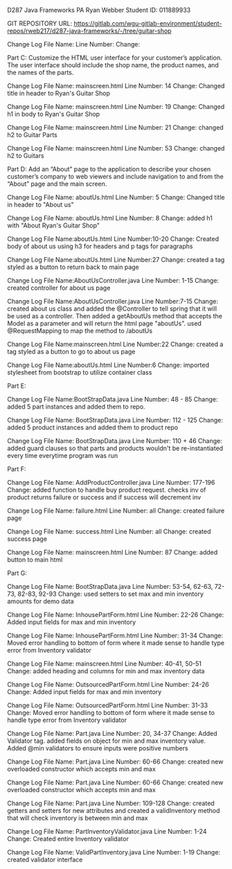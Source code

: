 D287 Java Frameworks PA
Ryan Webber
Student ID: 011889933

GIT REPOSITORY URL: https://gitlab.com/wgu-gitlab-environment/student-repos/rweb217/d287-java-frameworks/-/tree/guitar-shop


Change Log
File Name: 
Line Number: 
Change: 

Part C: Customize the HTML user interface for your customer’s application. The user interface should include the shop name, the product names, and the names of the parts.

Change Log
File Name: mainscreen.html
Line Number: 14
Change: Changed title in header to Ryan's Guitar Shop

Change Log
File Name: mainscreen.html
Line Number: 19
Change: Changed h1 in body to Ryan's Guitar Shop

Change Log
File Name: mainscreen.html
Line Number: 21
Change: changed h2 to Guitar Parts

Change Log
File Name: mainscreen.html
Line Number: 53
Change: changed h2 to Guitars

Part D: Add an “About” page to the application to describe your chosen customer’s company to web viewers and include navigation to and from the “About” page and the main screen.


Change Log
File Name: aboutUs.html
Line Number: 5
Change: Changed title in header to "About us"

Change Log
File Name: aboutUs.html
Line Number: 8
Change: added h1 with "About Ryan's Guitar Shop"

Change Log
File Name:aboutUs.html
Line Number:10-20
Change: Created body of about us using h3 for headers and p tags for paragraphs

Change Log
File Name:aboutUs.html
Line Number:27
Change: created a tag styled as a button to return back to main page

Change Log
File Name:AboutUsController.java
Line Number: 1-15
Change: created controller for about us page


Change Log
File Name:AboutUsController.java
Line Number:7-15
Change:  created about us class and added the @Controller to tell spring that it will be used as a controller. Then added a getAboutUs method
that accepts the Model as a parameter and will return the html page "aboutUs". used @RequestMapping to map the method to /aboutUs

Change Log
File Name:mainscreen.html
Line Number:22
Change: created a tag styled as a button to go to about us page

Change Log
File Name:aboutUs.html
Line Number:6
Change: imported stylesheet from bootstrap to utilize container class 

Part E:

Change Log
File Name:BootStrapData.java
Line Number: 48 - 85
Change: added 5 part instances and added them to repo. 

Change Log
File Name: BootStrapData.java
Line Number: 112 - 125
Change: added 5 product instances and added them to product repo

Change Log
File Name: BootStrapData.java
Line Number: 110 + 46
Change: added guard clauses so that parts and products wouldn't be re-instantiated  every time everytime program was run

Part F:

Change Log
File Name: AddProductController.java
Line Number: 177-196
Change: added function to handle buy product request. checks inv of product returns failure or success and if success will decrement inv

Change Log
File Name: failure.html
Line Number: all
Change: created failure page 

Change Log
File Name: success.html
Line Number: all
Change: created success page 

Change Log
File Name: mainscreen.html
Line Number: 87
Change: added button to main html

Part G:

Change Log
File Name: BootStrapData.java
Line Number: 53-54, 62-63, 72-73, 82-83, 92-93
Change: used setters to set max and min inventory amounts for demo data

Change Log
File Name: InhousePartForm.html
Line Number: 22-26
Change: Added input fields for max and min inventory 

Change Log
File Name: InhousePartForm.html
Line Number: 31-34
Change:  Moved error handling to bottom of form where it made sense to handle type error from Inventory validator

Change Log
File Name: mainscreen.html
Line Number: 40-41, 50-51
Change: added heading and columns for min and max inventory data


Change Log
File Name: OutsourcedPartForm.html
Line Number: 24-26
Change: Added input fields for max and min inventory 

Change Log
File Name: OutsourcedPartForm.html
Line Number: 31-33
Change:  Moved error handling to bottom of form where it made sense to handle type error from Inventory validator

Change Log
File Name: Part.java
Line Number: 20, 34-37
Change: Added Validator tag. added fields on object for min and max inventory value. Added @min validators to ensure inputs were positive numbers

Change Log
File Name: Part.java
Line Number: 60-66
Change: created new overloaded constructor which accepts min and max

Change Log
File Name: Part.java
Line Number: 60-66
Change: created new overloaded constructor which accepts min and max

Change Log
File Name: Part.java
Line Number: 109-128
Change: created getters and setters for new attributes and created a validInventory method that will check inventory is between min and max


Change Log
File Name: PartInventoryValidator.java
Line Number: 1-24
Change:  Created entire Inventory validator 

Change Log
File Name: ValidPartInventory.java
Line Number: 1-19
Change: created validator interface

